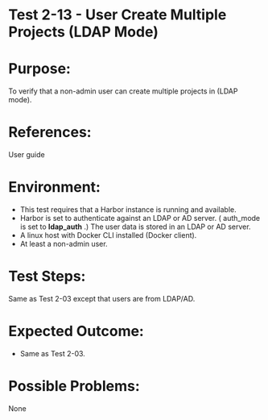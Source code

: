Test 2-13 - User Create Multiple Projects (LDAP Mode)
=======

# Purpose:

To verify that a non-admin user can create multiple projects in (LDAP mode).

# References:
User guide

# Environment:
* This test requires that a Harbor instance is running and available.
* Harbor is set to authenticate against an LDAP or AD server. ( auth_mode is set to **ldap_auth** .) The user data is stored in an LDAP or AD server.
* A linux host with Docker CLI installed (Docker client).
* At least a non-admin user. 

# Test Steps:

Same as Test 2-03 except that users are from LDAP/AD.

# Expected Outcome:
* Same as Test 2-03.

# Possible Problems:
None